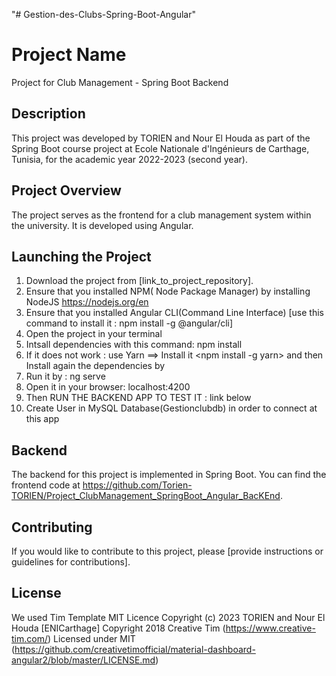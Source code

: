 "# Gestion-des-Clubs-Spring-Boot-Angular" 

# Project Name

Project for Club Management - Spring Boot Backend

## Description

This project was developed by TORIEN and Nour El Houda as part of the Spring Boot course project at Ecole Nationale d'Ingénieurs de Carthage, Tunisia, for the academic year 2022-2023 (second year).

## Project Overview

The project serves as the frontend for a club management system within the university. It is developed using Angular.

## Launching the Project

1. Download the project from [link_to_project_repository].
2. Ensure that you installed NPM( Node Package Manager) by installing NodeJS <https://nodejs.org/en>
3. Ensure that you installed Angular CLI(Command Line Interface) [use this command to install it : npm install -g @angular/cli]
4. Open the project in your terminal
5. Intsall dependencies with this command: npm install
6. If it does not work : use Yarn ==> Install it <npm install -g yarn> and then Install again the dependencies by <yarn install>
7. Run it by : ng serve
8. Open it in your browser: localhost:4200
9. Then RUN THE BACKEND APP TO TEST IT : link below
10. Create User in MySQL Database(Gestionclubdb) in order to connect at this app


## Backend

The backend for this project is implemented in Spring Boot. You can find the frontend code at https://github.com/Torien-TORIEN/Project_ClubManagement_SpringBoot_Angular_BacKEnd.





## Contributing

If you would like to contribute to this project, please [provide instructions or guidelines for contributions].

## License
We used Tim Template
MIT Licence
Copyright (c) 2023 TORIEN and Nour El Houda [ENICarthage]
Copyright 2018 Creative Tim (https://www.creative-tim.com/)
Licensed under MIT (https://github.com/creativetimofficial/material-dashboard-angular2/blob/master/LICENSE.md)





